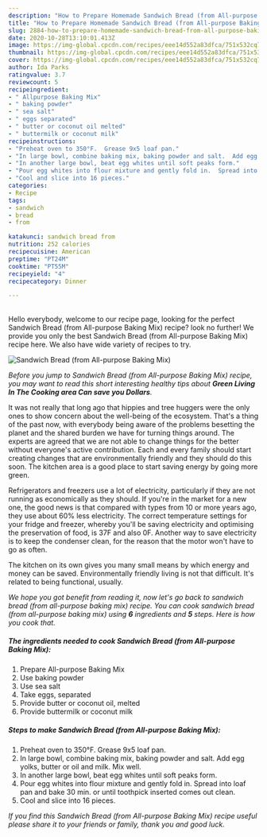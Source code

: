 ```yaml
---
description: "How to Prepare Homemade Sandwich Bread (from All-purpose Baking Mix)"
title: "How to Prepare Homemade Sandwich Bread (from All-purpose Baking Mix)"
slug: 2884-how-to-prepare-homemade-sandwich-bread-from-all-purpose-baking-mix
date: 2020-10-28T13:10:01.413Z
image: https://img-global.cpcdn.com/recipes/eee14d552a83dfca/751x532cq70/sandwich-bread-from-all-purpose-baking-mix-recipe-main-photo.jpg
thumbnail: https://img-global.cpcdn.com/recipes/eee14d552a83dfca/751x532cq70/sandwich-bread-from-all-purpose-baking-mix-recipe-main-photo.jpg
cover: https://img-global.cpcdn.com/recipes/eee14d552a83dfca/751x532cq70/sandwich-bread-from-all-purpose-baking-mix-recipe-main-photo.jpg
author: Ida Parks
ratingvalue: 3.7
reviewcount: 5
recipeingredient:
- " Allpurpose Baking Mix"
- " baking powder"
- " sea salt"
- " eggs separated"
- " butter or coconut oil melted"
- " buttermilk or coconut milk"
recipeinstructions:
- "Preheat oven to 350°F.  Grease 9x5 loaf pan."
- "In large bowl, combine baking mix, baking powder and salt.  Add egg yolks, butter or oil and milk.  Mix well."
- "In another large bowl, beat egg whites until soft peaks form."
- "Pour egg whites into flour mixture and gently fold in.  Spread into loaf pan and bake 30 min. or until toothpick inserted comes out clean."
- "Cool and slice into 16 pieces."
categories:
- Recipe
tags:
- sandwich
- bread
- from

katakunci: sandwich bread from 
nutrition: 252 calories
recipecuisine: American
preptime: "PT24M"
cooktime: "PT55M"
recipeyield: "4"
recipecategory: Dinner

---
```

<br>
Hello everybody, welcome to our recipe page, looking for the perfect Sandwich Bread (from All-purpose Baking Mix) recipe? look no further! We provide you only the best Sandwich Bread (from All-purpose Baking Mix) recipe here. We also have wide variety of recipes to try.
<br>


![Sandwich Bread (from All-purpose Baking Mix)](https://img-global.cpcdn.com/recipes/eee14d552a83dfca/751x532cq70/sandwich-bread-from-all-purpose-baking-mix-recipe-main-photo.jpg)

<i>Before you jump to Sandwich Bread (from All-purpose Baking Mix) recipe, you may want to read this short interesting healthy tips about 
<strong>Green Living In The Cooking area Can save you Dollars</strong>.</i>
</br>

It was not really that long ago that hippies and tree huggers were the only ones to show concern about the well-being of the ecosystem. That's a thing of the past now, with everybody being aware of the problems besetting the planet and the shared burden we have for turning things around. The experts are agreed that we are not able to change things for the better without everyone's active contribution. Each and every family should start creating changes that are environmentally friendly and they should do this soon. The kitchen area is a good place to start saving energy by going more green.

Refrigerators and freezers use a lot of electricity, particularly if they are not running as economically as they should. If you're in the market for a new one, the good news is that compared with types from 10 or more years ago, they use about 60% less electricity. The correct temperature settings for your fridge and freezer, whereby you'll be saving electricity and optimising the preservation of food, is 37F and also 0F. Another way to save electricity is to keep the condenser clean, for the reason that the motor won't have to go as often.

The kitchen on its own gives you many small means by which energy and money can be saved. Environmentally friendly living is not that difficult. It's related to being functional, usually.


<i>We hope you got benefit from reading it, now let's go back to sandwich bread (from all-purpose baking mix) recipe. You can cook sandwich bread (from all-purpose baking mix) using <strong>6</strong> ingredients and <strong>5</strong> steps. Here is how you cook that.
</i>

##### The ingredients needed to cook Sandwich Bread (from All-purpose Baking Mix):

1. Prepare  All-purpose Baking Mix
1. Use  baking powder
1. Use  sea salt
1. Take  eggs, separated
1. Provide  butter or coconut oil, melted
1. Provide  buttermilk or coconut milk


##### Steps to make Sandwich Bread (from All-purpose Baking Mix):

1. Preheat oven to 350°F.  Grease 9x5 loaf pan.
1. In large bowl, combine baking mix, baking powder and salt.  Add egg yolks, butter or oil and milk.  Mix well.
1. In another large bowl, beat egg whites until soft peaks form.
1. Pour egg whites into flour mixture and gently fold in.  Spread into loaf pan and bake 30 min. or until toothpick inserted comes out clean.
1. Cool and slice into 16 pieces.


<i>If you find this Sandwich Bread (from All-purpose Baking Mix) recipe useful please share it to your friends or family, thank you and good luck.</i>
